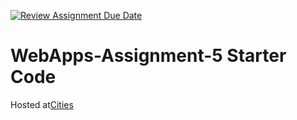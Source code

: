 [![Review Assignment Due Date](https://classroom.github.com/assets/deadline-readme-button-24ddc0f5d75046c5622901739e7c5dd533143b0c8e959d652212380cedb1ea36.svg)](https://classroom.github.com/a/7kKA03Up)
# WebApps-Assignment-5 Starter Code
Hosted at[Cities](https://44-563-webapps-f23.github.io/44563-webapps-f23-assignment5-AjitUbbanapally/cities.html)
